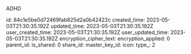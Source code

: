 ADHD

id: 84c1e5be0d72469fab825d2a0b42422c
created_time: 2023-05-03T21:30:35.192Z
updated_time: 2023-05-03T21:30:35.192Z
user_created_time: 2023-05-03T21:30:35.192Z
user_updated_time: 2023-05-03T21:30:35.192Z
encryption_cipher_text: 
encryption_applied: 0
parent_id: 
is_shared: 0
share_id: 
master_key_id: 
icon: 
type_: 2